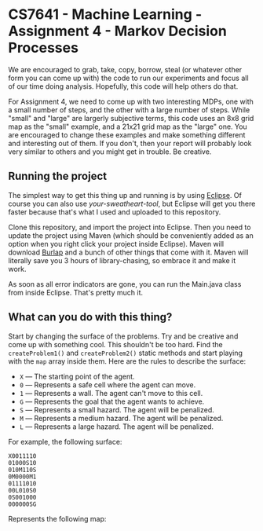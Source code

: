 # CS7641 - Machine Learning - Assignment 4 - Markov Decision Processes

We are encouraged to grab, take, copy, borrow, steal (or whatever other form you can come up with) the code to run our experiments and focus all of our time doing analysis. Hopefully, this code will help others do that.

For Assignment 4, we need to come up with two interesting MDPs, one with a small number of steps, and the other with a large number of steps. While "small" and "large" are largerly subjective terms, this code uses an 8x8 grid map as the "small" example, and a 21x21 grid map as the "large" one. You are encouraged to change these examples and make something different and interesting out of them. If you don't, then your report will probably look very similar to others and you might get in trouble. Be creative.

## Running the project

The simplest way to get this thing up and running is by using [Eclipse](http://www.eclipse.org/). Of course you can also use _your-sweatheart-tool_, but Eclipse will get you there faster because that's what I used and uploaded to this repository.

Clone this repository, and import the project into Eclipse. Then you need to update the project using Maven (which should be conveniently added as an option when you right click your project inside Eclipse). Maven will download [Burlap](http://burlap.cs.brown.edu/) and a bunch of other things that come with it. Maven will literally save you 3 hours of library-chasing, so embrace it and make it work. 

As soon as all error indicators are gone, you can run the Main.java class from inside Eclipse. That's pretty much it.

## What can you do with this thing?

Start by changing the surface of the problems. Try and be creative and come up with something cool. This shouldn't be too hard. Find the `createProblem1()` and `createProblem2()` static methods and start playing with the `map` array inside them. Here are the rules to describe the surface:

 * `X` — The starting point of the agent.
 * `0` — Represents a safe cell where the agent can move.
 * `1` — Represents a wall. The agent can't move to this cell.
 * `G` — Represents the goal that the agent wants to achieve.
 * `S` — Represents a small hazard. The agent will be penalized.
 * `M` — Represents a medium hazard. The agent will be penalized.
 * `L` — Represents a large hazard. The agent will be penalized.

For example, the following surface:

```
X0011110
01000S10
010M110S
0M0000M1
01111010
00L010S0
0S001000
000000SG
```

Represents the following map:

